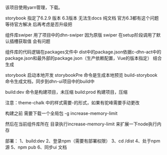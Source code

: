 
该项目使用yarn管理，下载。

storybook 指定了6.2.9 版本  6.3版本 无法生docs 纯文档   官方6.3都有这个问题  等待官方解决 后再考虑是否升级把

组件库swiper  用了项目中的dhn-swiper  因为原版 swiper 在setup阶段调用了默认插槽获取值  会有问题


组件库的代码逻辑在packages文件中
dist中的package.json依据c-dhn-act中的package.json和最外部的package.json（生产依赖配置，Vue的版本指定） 结合生成


storybook 启动本地开发
storybookPre 命令是生成本地预览
build-storybook 命令生成文档，同步到dhn-ui项目中的build中

build:dev 命令是构建项目，未压缩
build:prod 构建项目，压缩

注意：theme-chalk 中的样式需要-的形式，如果有驼峰需要手动更改

构建之前 需要下载一个全局包   -g increase-memory-limit

然后在当前组件库所在 目录执行increase-memory-limit   来扩展一下node执行内存

部署：
1、build:dev
2、登录npm（需要有部署权限）
3、cd /dist
4、处于npm源
5、npm pub
6、同步ui 文档





